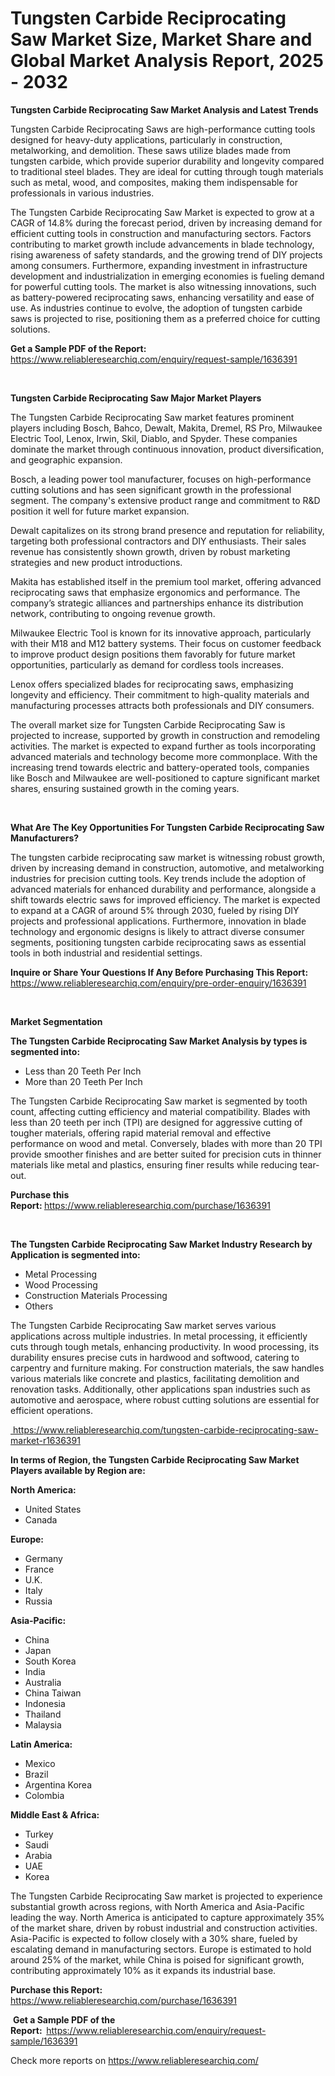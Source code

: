 <p><h1>Tungsten Carbide Reciprocating Saw Market Size, Market Share and Global Market Analysis Report, 2025 - 2032</h1></p><p><strong>Tungsten Carbide Reciprocating Saw Market Analysis and Latest Trends</strong></p>
<p><p>Tungsten Carbide Reciprocating Saws are high-performance cutting tools designed for heavy-duty applications, particularly in construction, metalworking, and demolition. These saws utilize blades made from tungsten carbide, which provide superior durability and longevity compared to traditional steel blades. They are ideal for cutting through tough materials such as metal, wood, and composites, making them indispensable for professionals in various industries.</p><p>The Tungsten Carbide Reciprocating Saw Market is expected to grow at a CAGR of 14.8% during the forecast period, driven by increasing demand for efficient cutting tools in construction and manufacturing sectors. Factors contributing to market growth include advancements in blade technology, rising awareness of safety standards, and the growing trend of DIY projects among consumers. Furthermore, expanding investment in infrastructure development and industrialization in emerging economies is fueling demand for powerful cutting tools. The market is also witnessing innovations, such as battery-powered reciprocating saws, enhancing versatility and ease of use. As industries continue to evolve, the adoption of tungsten carbide saws is projected to rise, positioning them as a preferred choice for cutting solutions.</p></p>
<p><strong>Get a Sample PDF of the Report:&nbsp;</strong> <a href="https://www.reliableresearchiq.com/enquiry/request-sample/1636391?utm_campaign=2278&utm_medium=2&utm_source=Github&utm_content=ia&utm_term=23032025&utm_id=tungsten-carbide-reciprocating-saw">https://www.reliableresearchiq.com/enquiry/request-sample/1636391</a></p>
<p>&nbsp;</p>
<p><strong>Tungsten Carbide Reciprocating Saw Major Market Players</strong></p>
<p><p>The Tungsten Carbide Reciprocating Saw market features prominent players including Bosch, Bahco, Dewalt, Makita, Dremel, RS Pro, Milwaukee Electric Tool, Lenox, Irwin, Skil, Diablo, and Spyder. These companies dominate the market through continuous innovation, product diversification, and geographic expansion.</p><p>Bosch, a leading power tool manufacturer, focuses on high-performance cutting solutions and has seen significant growth in the professional segment. The company's extensive product range and commitment to R&D position it well for future market expansion.</p><p>Dewalt capitalizes on its strong brand presence and reputation for reliability, targeting both professional contractors and DIY enthusiasts. Their sales revenue has consistently shown growth, driven by robust marketing strategies and new product introductions.</p><p>Makita has established itself in the premium tool market, offering advanced reciprocating saws that emphasize ergonomics and performance. The company’s strategic alliances and partnerships enhance its distribution network, contributing to ongoing revenue growth.</p><p>Milwaukee Electric Tool is known for its innovative approach, particularly with their M18 and M12 battery systems. Their focus on customer feedback to improve product design positions them favorably for future market opportunities, particularly as demand for cordless tools increases.</p><p>Lenox offers specialized blades for reciprocating saws, emphasizing longevity and efficiency. Their commitment to high-quality materials and manufacturing processes attracts both professionals and DIY consumers.</p><p>The overall market size for Tungsten Carbide Reciprocating Saw is projected to increase, supported by growth in construction and remodeling activities. The market is expected to expand further as tools incorporating advanced materials and technology become more commonplace. With the increasing trend towards electric and battery-operated tools, companies like Bosch and Milwaukee are well-positioned to capture significant market shares, ensuring sustained growth in the coming years.</p></p>
<p>&nbsp;</p>
<p><strong>What Are The Key Opportunities For Tungsten Carbide Reciprocating Saw Manufacturers?</strong></p>
<p><p>The tungsten carbide reciprocating saw market is witnessing robust growth, driven by increasing demand in construction, automotive, and metalworking industries for precision cutting tools. Key trends include the adoption of advanced materials for enhanced durability and performance, alongside a shift towards electric saws for improved efficiency. The market is expected to expand at a CAGR of around 5% through 2030, fueled by rising DIY projects and professional applications. Furthermore, innovation in blade technology and ergonomic designs is likely to attract diverse consumer segments, positioning tungsten carbide reciprocating saws as essential tools in both industrial and residential settings.</p></p>
<p><strong>Inquire or Share Your Questions If Any Before Purchasing This Report:</strong> <a href="https://www.reliableresearchiq.com/enquiry/pre-order-enquiry/1636391?utm_campaign=2278&utm_medium=2&utm_source=Github&utm_content=ia&utm_term=23032025&utm_id=tungsten-carbide-reciprocating-saw">https://www.reliableresearchiq.com/enquiry/pre-order-enquiry/1636391</a></p>
<p>&nbsp;</p>
<p><strong>Market Segmentation</strong></p>
<p><strong>The Tungsten Carbide Reciprocating Saw Market Analysis by types is segmented into:</strong></p>
<p><ul><li>Less than 20 Teeth Per Inch</li><li>More than 20 Teeth Per Inch</li></ul></p>
<p><p>The Tungsten Carbide Reciprocating Saw market is segmented by tooth count, affecting cutting efficiency and material compatibility. Blades with less than 20 teeth per inch (TPI) are designed for aggressive cutting of tougher materials, offering rapid material removal and effective performance on wood and metal. Conversely, blades with more than 20 TPI provide smoother finishes and are better suited for precision cuts in thinner materials like metal and plastics, ensuring finer results while reducing tear-out.</p></p>
<p><strong>Purchase this Report:&nbsp;</strong><a href="https://www.reliableresearchiq.com/purchase/1636391?utm_campaign=2278&utm_medium=2&utm_source=Github&utm_content=ia&utm_term=23032025&utm_id=tungsten-carbide-reciprocating-saw">https://www.reliableresearchiq.com/purchase/1636391</a></p>
<p>&nbsp;</p>
<p><strong>The Tungsten Carbide Reciprocating Saw Market Industry Research by Application is segmented into:</strong></p>
<p><ul><li>Metal Processing</li><li>Wood Processing</li><li>Construction Materials Processing</li><li>Others</li></ul></p>
<p><p>The Tungsten Carbide Reciprocating Saw market serves various applications across multiple industries. In metal processing, it efficiently cuts through tough metals, enhancing productivity. In wood processing, its durability ensures precise cuts in hardwood and softwood, catering to carpentry and furniture making. For construction materials, the saw handles various materials like concrete and plastics, facilitating demolition and renovation tasks. Additionally, other applications span industries such as automotive and aerospace, where robust cutting solutions are essential for efficient operations.</p></p>
<p><a href="https://www.reliableresearchiq.com/tungsten-carbide-reciprocating-saw-market-r1636391?utm_campaign=2278&utm_medium=2&utm_source=Github&utm_content=ia&utm_term=23032025&utm_id=tungsten-carbide-reciprocating-saw">&nbsp;https://www.reliableresearchiq.com/tungsten-carbide-reciprocating-saw-market-r1636391</a></p>
<p><strong>In terms of Region, the Tungsten Carbide Reciprocating Saw Market Players available by Region are:</strong></p>
<p>
    <p> <strong> North America: </strong>
        <ul>
            <li>United States</li>
            <li>Canada</li>
        </ul>
        </p> 
    <p> <strong> Europe: </strong>
        <ul>
            <li>Germany</li>
            <li>France</li>
            <li>U.K.</li>
            <li>Italy</li>
            <li>Russia</li>
        </ul>
        </p> 
    <p> <strong> Asia-Pacific: </strong>
        <ul>
            <li>China</li>
            <li>Japan</li>
            <li>South Korea</li>
            <li>India</li>
            <li>Australia</li>
            <li>China Taiwan</li>
            <li>Indonesia</li>
            <li>Thailand</li>
            <li>Malaysia</li>
        </ul>
        </p> 
    <p> <strong> Latin America: </strong>
        <ul>
            <li>Mexico</li>
            <li>Brazil</li>
            <li>Argentina Korea</li>
            <li>Colombia</li>
        </ul>
        </p> 
    <p> <strong> Middle East & Africa: </strong>
        <ul>
            <li>Turkey</li>
            <li>Saudi</li>
            <li>Arabia</li>
            <li>UAE</li>
            <li>Korea</li>
        </ul>
    </p>
    </p>
<p><p>The Tungsten Carbide Reciprocating Saw market is projected to experience substantial growth across regions, with North America and Asia-Pacific leading the way. North America is anticipated to capture approximately 35% of the market share, driven by robust industrial and construction activities. Asia-Pacific is expected to follow closely with a 30% share, fueled by escalating demand in manufacturing sectors. Europe is estimated to hold around 25% of the market, while China is poised for significant growth, contributing approximately 10% as it expands its industrial base.</p></p>
<p><strong>Purchase this Report: </strong><a href="https://www.reliableresearchiq.com/purchase/1636391?utm_campaign=2278&utm_medium=2&utm_source=Github&utm_content=ia&utm_term=23032025&utm_id=tungsten-carbide-reciprocating-saw">https://www.reliableresearchiq.com/purchase/1636391</a></p>
<p>&nbsp;<strong>Get a Sample PDF of the Report:&nbsp;&nbsp;</strong><a href="https://www.reliableresearchiq.com/enquiry/request-sample/1636391?utm_campaign=2278&utm_medium=2&utm_source=Github&utm_content=ia&utm_term=23032025&utm_id=tungsten-carbide-reciprocating-saw">https://www.reliableresearchiq.com/enquiry/request-sample/1636391</a></p>
<p><strong></strong></p>
<p>Check more reports on <a href="https://www.reliableresearchiq.com/?utm_campaign=2278&utm_medium=2&utm_source=Github&utm_content=ia&utm_term=23032025&utm_id=tungsten-carbide-reciprocating-saw">https://www.reliableresearchiq.com/</a></p>